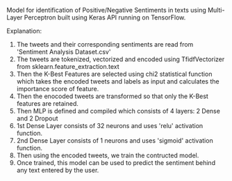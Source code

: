 Model for identification of Positive/Negative Sentiments in texts using Multi-Layer Perceptron built using Keras API running on TensorFlow.

Explanation:

1. The tweets and their corresponding sentiments are read from 'Sentiment Analysis Dataset.csv'
2. The tweets are tokenized, vectorized and encoded using TfidfVectorizer from sklearn.feature_extraction.text
3. Then the K-Best Features are selected using chi2 statistical function which takes the encoded tweets and labels as input and calculates the importance score of feature.
4. Then the enocoded tweets are transformed so that only the K-Best features are retained.
5. Then MLP is defined and compiled which consists of 4 layers: 2 Dense and 2 Dropout
6. 1st Dense Layer consists of 32 neurons and uses 'relu' activation function.
7. 2nd Dense Layer consists of 1 neurons and uses 'sigmoid' activation function.
8. Then using the encoded tweets, we train the contructed model.
9. Once trained, this model can be used to predict the sentiment behind any text entered by the user.

